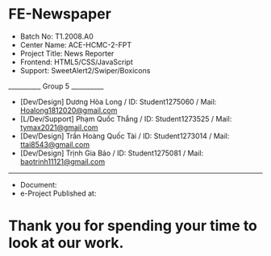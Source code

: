 # FE-Newspaper
- Batch No: T1.2008.A0
- Center Name: ACE-HCMC-2-FPT
- Project Title: News Reporter
- Frontend: HTML5/CSS/JavaScript
- Support: SweetAlert2/Swiper/Boxicons

__________ Group 5 __________

- [Dev/Design] Dương Hòa Long / ID: Student1275060 / Mail: Hoalong1812020@gmail.com
- [L/Dev/Support] Phạm Quốc Thắng / ID: Student1273525 / Mail: tymax2021@gmail.com
- [Dev/Design] Trần Hoàng Quốc Tài / ID: Student1273014 / Mail: ttai8543@gmail.com
- [Dev/Design] Trịnh Gia Bảo / ID: Student1275081 / Mail: baotrinh11121@gmail.com

_____________________________

- Document:
- e-Project Published at:

# Thank you for spending your time to look at our work.
